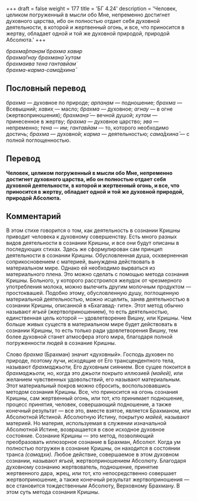 +++
draft = false
weight = 177
title = 'БГ 4.24'
description = 'Человек, целиком погруженный в мысли обо Мне, непременно достигнет духовного царства, ибо он полностью отдает себя духовной деятельности, в которой и жертвенный огонь, и все, что приносится в жертву, обладает одной и той же духовной природой, природой Абсолюта.'
+++

_брахма̄рпан̣ам̇ брахма хавир  
брахма̄гнау брахман̣а̄ хутам  
брахмаива тена гантавйам̇  
брахма-карма-сама̄дхина̄_

## Пословный перевод

_брахма_ — духовное по природе; _арпан̣ам_ — подношение; _брахма_ — Всевышний; _хавих̣_ — масло; _брахма_ — духовное; _агнау_ — в огне (жертвоприношения); _брахман̣а̄_ — вечной душой; _хутам_ — принесенное в жертву; _брахма_ — духовное царство; _эва_ — непременно; _тена_ — им; _гантавйам_ — то, которого необходимо достичь; _брахма_ — духовной; _карма_ — деятельностью; _сама̄дхина̄_ — с полной поглощенностью.

## Перевод

**Человек, целиком погруженный в мысли обо Мне, непременно достигнет духовного царства, ибо он полностью отдает себя духовной деятельности, в которой и жертвенный огонь, и все, что приносится в жертву, обладает одной и той же духовной природой, природой Абсолюта.**

## Комментарий

В этом стихе говорится о том, как деятельность в сознании Кришны приводит человека к духовному совершенству. Есть много разных видов деятельности в сознании Кришны, и все они будут описаны в последующих стихах. Здесь же сформулирован сам принцип деятельности в сознании Кришны. Обусловленная душа, оскверненная соприкосновением с материей, вынуждена действовать в материальном мире. Однако ей необходимо вырваться из материального плена. Это можно сделать с помощью метода сознания Кришны. Больного, у которого расстроился желудок от чрезмерного употребления молока, можно вылечить другим молочным продуктом — простоквашей. Подобно этому, обусловленную душу, поглощенную материальной деятельностью, можно исцелить, заняв деятельностью в сознании Кришны, описанной в «Бхагавад- гите». Этот метод обычно называют _ягьей_ (жертвоприношением), то есть деятельностью, единственная цель которой — удовлетворение Вишну, или Кришны. Чем больше живых существ в материальном мире будет действовать в сознании Кришны, то есть только ради удовлетворения Вишну, тем более духовной станет атмосфера этого мира, благодаря полной погруженности людей в сознание Кришны.  
  
Слово _брахма_ (Брахман) значит «духовный». Господь духовен по природе, поэтому лучи, исходящие от Его трансцендентного тела, называют _брахмаджьоти,_ Его духовным сиянием. Все сущее покоится в _брахмаджьоти,_ но, когда это _джьоти_ покрыто иллюзией _(майей),_ или желанием чувственных удовольствий, его называют материальным. Этот материальный покров можно сбросить, воспользовавшись методом сознания Кришны. Все, что приносится на огонь сознания Кришны, сам жертвенный огонь, или тот, кто принимает подношение, процесс принятия, человек, совершающий подношение, а также конечный результат — все это, вместе взятое, является Брахманом, или Абсолютной Истиной. Абсолютную Истину, покрытую _майей,_ называют материей. Но материя, используемая в служении изначальной Абсолютной Истине, возвращается в свое исходное духовное состояние. Сознание Кришны — это метод, позволяющий преобразовать иллюзорное сознание в Брахман, Абсолют. Когда ум полностью погружен в сознание Кришны, он находится в состоянии транса _(самадхи)._ Любое действие, совершаемое в этом духовном сознании, называют _ягьей,_ жертвоприношением Абсолюту. Благодаря духовному сознанию жертвователь, подношение, принятие жертвенного дара, жрец, или тот, кто непосредственно совершает жертвоприношение, а также конечный результат жертвоприношения — все становится тождественным Абсолюту, Верховному Брахману. В этом суть метода сознания Кришны.
